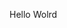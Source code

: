 Hello Wolrd






















































































































































































































































































































































































































































































































































































































































































































































































































































































































































































































































































































































































































































